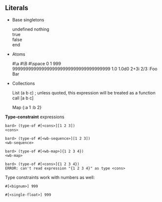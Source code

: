 ## Literals

* Base singletons

    undefined
    nothing  
    true     
    false    
    end      

* Atoms

    <character>     #\a #\B #\space
    <fixnum>        0 1 999
    <bignum>        9999999999999999999999999999999999999
    <single-float>  1.0
    <double-float>  1.0d0
    <complex>       2+3i
    <ratio>         2/3
    <keyword>       :Foo
    <symbol>        Bar

* Collections

    List  (a b c) ; unless quoted, this expression will be treated as a function call
          [a b c]

    Map   {:a 1 :b 2}    

**Type-constraint** expressions

    bard> (type-of #[<cons>][1 2 3])
    <cons>

    bard> (type-of #[<wb-sequence>][1 2 3])
    <wb-sequence>

    bard> (type-of #[<wb-map>]{1 2 3 4})
    <wb-map>

    bard> (type-of #[<cons>]{1 2 3 4})
    ERROR: can't read expression "{1 2 3 4}" as type <cons>

Type constraints work with numbers as well:

    #[<bignum>] 999

    #[<single-float>] 999




